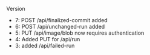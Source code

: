 
Version

* 7: POST /api/finalized-commit added
* 6: POST /api/unchanged-run added
* 5: PUT /api/image/blob now requires authentication
* 4: Added PUT for /api/run
* 3: added /api/failed-run
